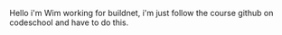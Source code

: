 Hello i'm Wim working for buildnet, i'm just follow the course github on codeschool and have to do this. 